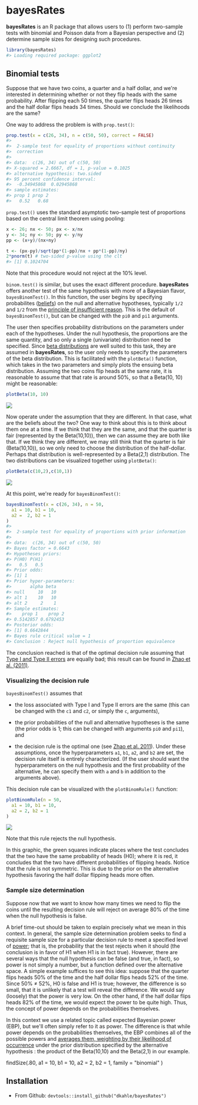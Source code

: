 <!-- README.md is generated from README.Rmd. Please edit that file -->
bayesRates
==========

**bayesRates** is an R package that allows users to (1) perform two-sample tests with binomial and Poisson data from a Bayesian perspective and (2) determine sample sizes for designing such procedures.

``` r
library(bayesRates)
#> Loading required package: ggplot2
```

Binomial tests
--------------

Suppose that we have two coins, a quarter and a half dollar, and we're interested in determining whether or not they flip heads with the same probability. After flipping each 50 times, the quarter flips heads 26 times and the half dollar flips heads 34 times. Should we conclude the likelihoods are the same?

One way to address the problem is with `prop.test()`:

``` r
prop.test(x = c(26, 34), n = c(50, 50), correct = FALSE)
#> 
#>  2-sample test for equality of proportions without continuity
#>  correction
#> 
#> data:  c(26, 34) out of c(50, 50)
#> X-squared = 2.6667, df = 1, p-value = 0.1025
#> alternative hypothesis: two.sided
#> 95 percent confidence interval:
#>  -0.34945868  0.02945868
#> sample estimates:
#> prop 1 prop 2 
#>   0.52   0.68
```

`prop.test()` uses the standard asymptotic two-sample test of proportions based on the central limit theorem using pooling:

``` r
x <- 26; nx <- 50; px <- x/nx
y <- 34; ny <- 50; py <- y/ny
pp <- (x+y)/(nx+ny)

t <- (px-py)/sqrt(pp*(1-pp)/nx + pp*(1-pp)/ny)
2*pnorm(t) # two-sided p-value using the clt
#> [1] 0.1024704
```

Note that this procedure would not reject at the 10% level.

`binom.test()` is similar, but uses the exact different procedure. **bayesRates** offers another test of the same hypothesis with more of a Bayesian flavor, `bayesBinomTest()`. In this function, the user begins by specifying probabilites ([beliefs](http://en.wikipedia.org/wiki/Bayesian_probability#Objective_and_subjective_Bayesian_probabilities)) on the null and alternative hypotheses, typically `1/2` and `1/2` from the [principle of insufficient reason](http://en.wikipedia.org/wiki/Principle_of_indifference#History_of_the_principle_of_indifference). This is the default of `bayesBinomTest()`, but can be changed with the `pi0` and `pi1` arguments.

The user then specifies probability distributions on the parameters under each of the hypotheses. Under the null hypothesis, the proportions are the same quantity, and so only a single (univariate) distribution need be specified. Since [beta distributions](http://en.wikipedia.org/wiki/Beta_distribution) are well suited to this task, they are assumed in **bayesRates**, so the user only needs to specify the parameters of the beta distribution. This is facilitated with the `plotBeta()` function, which takes in the two parameters and simply plots the ensuing beta distribution. Assuming the two coins flip heads at the same rate, it is reasonable to assume that that rate is around 50%, so that a Beta(10, 10) might be reasonable:

``` r
plotBeta(10, 10)
```

![](README-unnamed-chunk-5-1.png)

Now operate under the assumption that they are different. In that case, what are the beliefs about the two? One way to think about this is to think about them one at a time. If we think that they are the same, and that the quarter is fair (represented by the Beta(10,10)), then we can assume they are both like that. If we think they are different, we may still think that the quarter is fair (Beta(10,10)), so we only need to choose the distribution of the half-dollar. Perhaps that distribution is well-represented by a Beta(2,1) distribution. The two distributions can be visualized together using `plotBeta()`:

``` r
plotBeta(c(10,2),c(10,1))
```

![](README-unnamed-chunk-6-1.png)

At this point, we're ready for `bayesBinomTest()`:

``` r
bayesBinomTest(x = c(26, 34), n = 50,  
  a1 = 10, b1 = 10,
  a2 =  2, b2 = 1
)
#> 
#>  2-sample test for equality of proportions with prior information
#> 
#> data:  c(26, 34) out of c(50, 50)
#> Bayes factor = 0.6643
#> Hypotheses priors:
#> P(H0) P(H1) 
#>   0.5   0.5 
#> Prior odds:
#> [1] 1
#> Prior hyper-parameters:
#>       alpha beta
#> null     10   10
#> alt 1    10   10
#> alt 2     2    1
#> Sample estimates:
#>    prop 1    prop 2 
#> 0.5142857 0.6792453 
#> Posterior odds:
#> [1] 0.6642844
#> Bayes rule critical value = 1
#> Conclusion : Reject null hypothesis of proportion equivalence
```

The conclusion reached is that of the optimal decision rule assuming that [Type I and Type II errors](http://en.wikipedia.org/wiki/Type_I_and_type_II_errors) are equally bad; this result can be found in [Zhao et al. (2011)](http://link.springer.com/article/10.1007/s11424-011-8250-x#page-1).

### Visualizing the decision rule

`bayesBinomTest()` assumes that

-   the loss associated with Type I and Type II errors are the same (this can be changed with the `c1` and `c2`, or simply the `c`, arguments),

-   the prior probabilities of the null and alternative hypotheses is the same (the prior odds is 1; this can be changed with arguments `pi0` and `pi1`), and

-   the decision rule is the optimal one (see [Zhao et al. 2011](http://link.springer.com/article/10.1007/s11424-011-8250-x#page-1)). Under these assumptions, once the hyperparameters `a1`, `b1`, `a2`, and `b2` are set, the decision rule itself is entirely characterized. (If the user should want the hyperparameters on the null hypothesis and the first probability of the alternative, he can specify them with `a` and `b` in addition to the arguments above).

This decision rule can be visualized with the `plotBinomRule()` function:

``` r
plotBinomRule(n = 50, 
  a1 = 10, b1 = 10,
  a2 = 2, b2 = 1
)
```

![](README-unnamed-chunk-8-1.png)

Note that this rule rejects the null hypothesis.

In this graphic, the green squares indicate places where the test concludes that the two have the same probability of heads (H0); where it is red, it concludes that the two have different probabilities of flipping heads. Notice that the rule is not symmetric. This is due to the prior on the alternative hypothesis favoring the half dollar flipping heads more often.

### Sample size determination

Suppose now that we want to know how many times we need to flip the coins until the resulting decision rule will reject on average 80% of the time when the null hypothesis is false.

A brief time-out should be taken to explain precisely what we mean in this context. In general, the sample size determination problem seeks to find a requisite sample size for a particular decision rule to meet a specified level of [power](http://en.wikipedia.org/wiki/Statistical_power); that is, the probability that the test rejects when it should (the conclusion is in favor of H1 when H1 is in fact true). However, there are several ways that the null hypothesis can be false (and true, in fact), so power is not simply a number, but a function defined over the alternative space. A simple example suffices to see this idea: suppose that the quarter flips heads 50% of the time and the half dollar flips heads 52% of the time. Since 50% ≠ 52%, H0 is false and H1 is true; however, the difference is so small, that it is unlikely that a test will reveal the difference. We would say (loosely) that the power is very low. On the other hand, if the half dollar flips heads 82% of the time, we would expect the power to be quite high. Thus, the concept of power depends on the probabilities themselves.

In this context we use a related topic called expected Bayesian power (EBP), but we'll often simply refer to it as power. The difference is that while power depends on the probabilities themselves, the EBP combines all of the possible powers and [averages them, weighting by their likelihood of occurrence](http://en.wikipedia.org/wiki/Expected_value) under the prior distribution specified by the alternative hypothesis : the product of the Beta(10,10) and the Beta(2,1) in our example.

findSize(.80, a1 = 10, b1 = 10, a2 = 2, b2 = 1, family = "binomial" )

Installation
------------

-   From Github: `devtools::install_github("dkahle/bayesRates")`

<!-- * From CRAN: `install.packages("bayesRates")` -->
